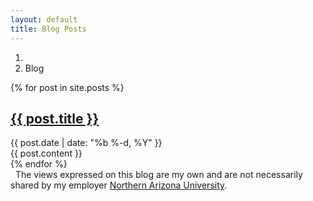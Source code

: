 ```yaml
---
layout: default
title: Blog Posts
---
```


<ol class="breadcrumb">
  <li><a href="/"><i class="fa fa-home"></i></a></li>
  <li class="active">Blog</li>
</ol>

<div>
<!-- <div class="posts"> -->
  {% for post in site.posts %}
  <div class="post">
  <h2><a href="{{site.baseurl}}{{ post.url }}">{{ post.title }}</a></h2>
  <div class="post-meta">{{ post.date | date: "%b %-d, %Y" }} </div>
  {{ post.content }}
  </div>
  {% endfor %}
</div>

<div class="alert alert-info" role="alert">
<i class="fa fa-hand-peace-o fa-fw"></i>&nbsp; The views expressed on this blog are my own and are not necessarily shared by my employer <a href="http://nau.edu">Northern Arizona University</a>.
</div>
